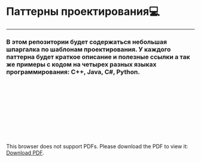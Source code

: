 # Паттерны проектирования💻
---

### В этом репозитории будет содержаться небольшая шпаргалка по шаблонам проектирования. У каждого паттерна будет краткое описание и полезные ссылки а так же примеры с кодом на четырех разных языках программирования: C++, Java, C#, Python.
<object data="https://github.com/georgedem975/patterns/blob/master/designpatternscard.pdf" type="application/pdf" width="700px" height="700px">
    <embed src="https://github.com/georgedem975/patterns/blob/master/designpatternscard.pdf">
        <p>This browser does not support PDFs. Please download the PDF to view it: <a href="https://github.com/georgedem975/patterns/blob/master/designpatternscard.pdf">Download PDF</a>.</p>
    </embed>
</object>

